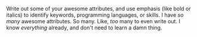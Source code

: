 Write out some of your awesome attributes, and use emphasis (like bold or italics) to identify keywords, programming languages, or skills. 
I have *so many* awesome attributes. So many. Like, *too* many to even write out. I know *everything* already, and don't need to learn a damn thing. 
